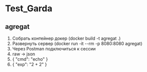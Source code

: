 # Test_Garda
## agregat

1. Собрать контейнер докер (docker build -t agregat .)
2. Развернуть сервер (docker run -it --rm -p 8080:8080 agregat)
3. Через Postman подключиться к сессии
4. raw -> json
5. {
  "cmd": "echo"
}
6. {
  "exp": "2 + 2"
}


